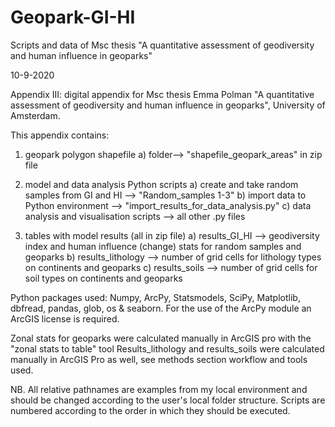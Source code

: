 # Geopark-GI-HI
Scripts and data of Msc thesis "A quantitative assessment of geodiversity and human influence in geoparks"

10-9-2020

Appendix III: digital appendix for Msc thesis Emma Polman "A quantitative assessment of geodiversity and human influence in geoparks", University of Amsterdam. 

This appendix contains:
1) geopark polygon shapefile
	a) folder--> "shapefile_geopark_areas" in zip file

2) model and data analysis Python scripts
	a) create and take random samples from GI and HI --> "Random_samples 1-3"
	b) import data to Python environment --> "import_results_for_data_analysis.py"
	c) data analysis and visualisation scripts --> all other .py files

3) tables with model results (all in zip file)
	a) results_GI_HI --> geodiversity index and human influence (change) stats for random samples and geoparks
	b) results_lithology --> number of grid cells for lithology types on continents and geoparks
	c) results_soils --> number of grid cells for soil types on continents and geoparks 


Python packages used: Numpy, ArcPy, Statsmodels, SciPy, Matplotlib, dbfread, pandas, glob, os & seaborn. For the use of the ArcPy module an ArcGIS license is required. 

Zonal stats for geoparks were calculated manually in ArcGIS pro with the "zonal stats to table" tool
Results_lithology and results_soils were calculated manually in ArcGIS Pro as well, see methods section workflow and tools used. 

NB. All relative pathnames are examples from my local environment and should be changed according to the user's local folder structure. Scripts are numbered according to the order in which they should be executed. 

